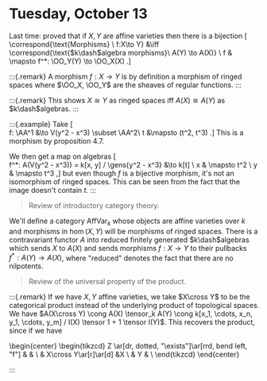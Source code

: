 # Tuesday, October 13

Last time: proved that if $X, Y$ are affine varieties then there is a bijection
\[  
\correspond{\text{Morphisms} \\ f:X\to Y}
&\iff
\correspond{\text{$k\dash$algebra morphisms}\\ A(Y) \to A(X)}
\\
f & \mapsto f^*: \OO_Y(Y) \to \OO_X(X)
.\]

:::{.remark}
A morphism $f:X\to Y$ is by definition a morphism of ringed spaces where $\OO_X, \OO_Y$ are the sheaves of regular functions.
:::

:::{.remark}
This shows $X\cong Y$ as ringed spaces iff $A(X) \cong A(Y)$ as $k\dash$algebras.
:::

:::{.example}
Take
\[  
f: \AA^1 &\to V(y^2 - x^3) \subset \AA^2\\
t &\mapsto (t^2, t^3)
.\]
This is a morphism by proposition 4.7.

We then get a map on algebras
\[  
f^*: A(V(y^2 - x^3)) = k[x, y] / \gens{y^2 - x^3} &\to k[t] \\
x & \mapsto t^2 \\
y & \mapsto t^3
,\]
but even though $f$ is a bijective morphism, it's not an isomorphism of ringed spaces.
This can be seen from the fact that the image doesn't contain $t$.
:::


> Review of introductory category theory.

We'll define a category $\mathrm{AffVar}_k$ whose objects are affine varieties over $k$ and morphisms in $\hom(X, Y)$ will be morphisms of ringed spaces.
There is a contravariant functor $A$ into reduced finitely generated $k\dash$algebras which sends $X$ to $A(X)$ and sends morphisms $f:X\to Y$ to their pullbacks $f^*:A(Y) \to A(X)$, where "reduced" denotes the fact that there are no nilpotents.

> Review of the universal property of the product.

:::{.remark}
If we have $X,Y$ affine varieties, we take $X\cross Y$ to be the categorical product instead of the underlying product of topological spaces.
We have $A(X\cross Y) \cong A(X) \tensor_k A(Y) \cong k[x_1, \cdots, x_n, y_1, \cdots, y_m] / I(X) \tensor 1 + 1 \tensor I(Y)$.
This recovers the product, since if we have

\begin{center}
\begin{tikzcd}
Z \ar[dr, dotted, "\exists"]\ar[rrd, bend left, "f"] & & \\
& X\cross Y\ar[r]\ar[d] &X  \\
& Y &  \\
\end{tikzcd}
\end{center}

:::




